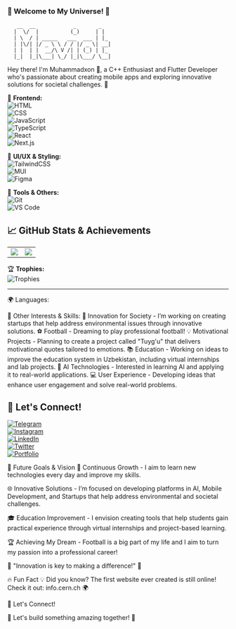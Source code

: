 ### 🌟 Welcome to My Universe! 🚀


       __  __            _       _      
      |  \/  |          (_)     | |     
      | \  / | _____   ___  ___ | |_    
      | |\/| |/ _ \ \ / / |/ _ \| __|   
      | |  | |  __/\ V /| | (_) | |_    
      |_|  |_|\___| \_/ |_|\___/ \__|

Hey there! I'm Muhammadxon 👋, a C++ Enthusiast and Flutter Developer who's passionate about creating mobile apps and exploring innovative solutions for societal challenges. 🚀

🚀 **Frontend:**  
![HTML](https://img.shields.io/badge/-HTML-E34F26?style=flat-square&logo=html5&logoColor=white)  
![CSS](https://img.shields.io/badge/-CSS-1572B6?style=flat-square&logo=css3&logoColor=white)  
![JavaScript](https://img.shields.io/badge/-JavaScript-F7DF1E?style=flat-square&logo=javascript&logoColor=black)  
![TypeScript](https://img.shields.io/badge/-TypeScript-3178C6?style=flat-square&logo=typescript&logoColor=white)  
![React](https://img.shields.io/badge/-React-61DAFB?style=flat-square&logo=react&logoColor=black)  
![Next.js](https://img.shields.io/badge/-Next.js-000000?style=flat-square&logo=next.js&logoColor=white)



🎨 **UI/UX & Styling:**  
![TailwindCSS](https://img.shields.io/badge/-TailwindCSS-06B6D4?style=flat-square&logo=tailwindcss&logoColor=white)  
![MUI](https://img.shields.io/badge/-MUI-007FFF?style=flat-square&logo=mui&logoColor=white)  
![Figma](https://img.shields.io/badge/-Figma-F24E1E?style=flat-square&logo=figma&logoColor=white)  

🔧 **Tools & Others:**  
![Git](https://img.shields.io/badge/-Git-F05032?style=flat-square&logo=git&logoColor=white)  
![VS Code](https://img.shields.io/badge/-VS%20Code-007ACC?style=flat-square&logo=visualstudiocode&logoColor=white)  


## 📈 GitHub Stats & Achievements

<table>
<tr>
<td>
<img src="https://github-readme-stats.vercel.app/api?username=Muhammadxon2oo7&show_icons=true&theme=radical"/>
</td>
<td>
<img src="https://github-readme-streak-stats.herokuapp.com/?user=Muhammadxon2oo7&theme=radical"/>
</td>
</tr>
</table>

🏆 **Trophies:**  
![Trophies](https://github-profile-trophy.vercel.app/?username=Muhammadxon2oo7&theme=radical&margin-w=15&margin-h=15)  

---


🌍 Languages:

🎯 Other Interests & Skills:
🔋 Innovation for Society - I’m working on creating startups that help address environmental issues through innovative solutions.
⚽ Football - Dreaming to play professional football!
💡 Motivational Projects - Planning to create a project called "Tuyg'u" that delivers motivational quotes tailored to emotions.
📚 Education - Working on ideas to improve the education system in Uzbekistan, including virtual internships and lab projects.
🤖 AI Technologies - Interested in learning AI and applying it to real-world applications.
💻 User Experience - Developing ideas that enhance user engagement and solve real-world problems.

## 🤝 Let's Connect!

[![Telegram](https://img.shields.io/badge/-Telegram-blue?style=flat-square&logo=telegram)](https://t.me/Mr_Muhammadxon)  
[![Instagram](https://img.shields.io/badge/-Instagram-E4405F?style=flat-square&logo=instagram&logoColor=white)](https://instagram.com/wd.human)  
[![LinkedIn](https://img.shields.io/badge/-LinkedIn-blue?style=flat-square&logo=linkedin)](https://www.linkedin.com/in/yourlinkedinprofile)  
[![Twitter](https://img.shields.io/badge/-Twitter-blue?style=flat-square&logo=twitter)](https://twitter.com/yourtwitterhandle)  
[![Portfolio](https://img.shields.io/badge/-Portfolio-black?style=flat-square&logo=web&logoColor=white)](https://yourportfolio.com)  



🚀 Future Goals & Vision
🌱 Continuous Growth - I aim to learn new technologies every day and improve my skills.

🌐 Innovative Solutions - I’m focused on developing platforms in AI, Mobile Development, and Startups that help address environmental and societal challenges.

🎓 Education Improvement - I envision creating tools that help students gain practical experience through virtual internships and project-based learning.

🏆 Achieving My Dream - Football is a big part of my life and I aim to turn my passion into a professional career!

🌟 "Innovation is key to making a difference!" 🌟

🔥 Fun Fact
💡 Did you know? The first website ever created is still online! Check it out: info.cern.ch 🌍

🤝 Let's Connect!





🚀 Let's build something amazing together! 🚀


